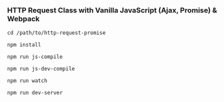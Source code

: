 ### HTTP Request Class with Vanilla JavaScript (Ajax, Promise) & Webpack

`cd /path/to/http-request-promise`

`npm install`

`npm run js-compile`

`npm run js-dev-compile`

`npm run watch`

`npm run dev-server`
